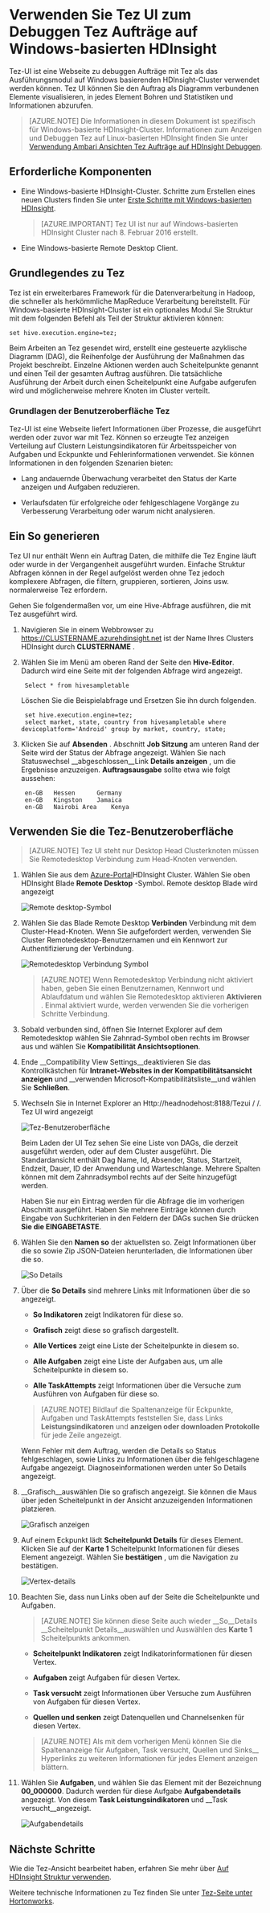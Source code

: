 <properties
pageTitle="Verwenden Sie Tez Benutzeroberfläche mit Windows-basierten HDInsight | Azure"
description="Informationen Sie zum Tez UI Tez Aufträge auf Windows basierenden HDInsight HDInsight Debuggen verwenden."
services="hdinsight"
documentationCenter=""
authors="Blackmist"
manager="jhubbard"
editor="cgronlun"/>

<tags
ms.service="hdinsight"
ms.devlang="na"
ms.topic="article"
ms.tgt_pltfrm="na"
ms.workload="big-data"
ms.date="10/04/2016"
ms.author="larryfr"/>

# <a name="use-the-tez-ui-to-debug-tez-jobs-on-windows-based-hdinsight"></a>Verwenden Sie Tez UI zum Debuggen Tez Aufträge auf Windows-basierten HDInsight

Tez-UI ist eine Webseite zu debuggen Aufträge mit Tez als das Ausführungsmodul auf Windows basierenden HDInsight-Cluster verwendet werden können. Tez UI können Sie den Auftrag als Diagramm verbundenen Elemente visualisieren, in jedes Element Bohren und Statistiken und Informationen abzurufen.

> [AZURE.NOTE] Die Informationen in diesem Dokument ist spezifisch für Windows-basierte HDInsight-Cluster. Informationen zum Anzeigen und Debuggen Tez auf Linux-basierten HDInsight finden Sie unter [Verwendung Ambari Ansichten Tez Aufträge auf HDInsight Debuggen](hdinsight-debug-ambari-tez-view.md).

## <a name="prerequisites"></a>Erforderliche Komponenten

* Eine Windows-basierte HDInsight-Cluster. Schritte zum Erstellen eines neuen Clusters finden Sie unter [Erste Schritte mit Windows-basierten HDInsight](hdinsight-hadoop-tutorial-get-started-windows.md).

    > [AZURE.IMPORTANT] Tez UI ist nur auf Windows-basierten HDInsight Cluster nach 8. Februar 2016 erstellt.

* Eine Windows-basierte Remote Desktop Client.

## <a name="understanding-tez"></a>Grundlegendes zu Tez

Tez ist ein erweiterbares Framework für die Datenverarbeitung in Hadoop, die schneller als herkömmliche MapReduce Verarbeitung bereitstellt. Für Windows-basierte HDInsight-Cluster ist ein optionales Modul Sie Struktur mit dem folgenden Befehl als Teil der Struktur aktivieren können:

    set hive.execution.engine=tez;

Beim Arbeiten an Tez gesendet wird, erstellt eine gesteuerte azyklische Diagramm (DAG), die Reihenfolge der Ausführung der Maßnahmen das Projekt beschreibt. Einzelne Aktionen werden auch Scheitelpunkte genannt und einen Teil der gesamten Auftrag ausführen. Die tatsächliche Ausführung der Arbeit durch einen Scheitelpunkt eine Aufgabe aufgerufen wird und möglicherweise mehrere Knoten im Cluster verteilt.

### <a name="understanding-the-tez-ui"></a>Grundlagen der Benutzeroberfläche Tez

Tez-UI ist eine Webseite liefert Informationen über Prozesse, die ausgeführt werden oder zuvor war mit Tez. Können so erzeugte Tez anzeigen Verteilung auf Clustern Leistungsindikatoren für Arbeitsspeicher von Aufgaben und Eckpunkte und Fehlerinformationen verwendet. Sie können Informationen in den folgenden Szenarien bieten:

* Lang andauernde Überwachung verarbeitet den Status der Karte anzeigen und Aufgaben reduzieren.

* Verlaufsdaten für erfolgreiche oder fehlgeschlagene Vorgänge zu Verbesserung Verarbeitung oder warum nicht analysieren.

## <a name="generate-a-dag"></a>Ein So generieren

Tez UI nur enthält Wenn ein Auftrag Daten, die mithilfe die Tez Engine läuft oder wurde in der Vergangenheit ausgeführt wurden. Einfache Struktur Abfragen können in der Regel aufgelöst werden ohne Tez jedoch komplexere Abfragen, die filtern, gruppieren, sortieren, Joins usw. normalerweise Tez erfordern.

Gehen Sie folgendermaßen vor, um eine Hive-Abfrage ausführen, die mit Tez ausgeführt wird.

1. Navigieren Sie in einem Webbrowser zu https://CLUSTERNAME.azurehdinsight.net ist der Name Ihres Clusters HDInsight durch __CLUSTERNAME__ .

2. Wählen Sie im Menü am oberen Rand der Seite den __Hive-Editor__. Dadurch wird eine Seite mit der folgenden Abfrage wird angezeigt.

        Select * from hivesampletable

    Löschen Sie die Beispielabfrage und Ersetzen Sie ihn durch folgenden.

        set hive.execution.engine=tez;
        select market, state, country from hivesampletable where deviceplatform='Android' group by market, country, state;

3. Klicken Sie auf __Absenden__ . Abschnitt __Job Sitzung__ am unteren Rand der Seite wird der Status der Abfrage angezeigt. Wählen Sie nach Statuswechsel __abgeschlossen__Link __Details anzeigen__ , um die Ergebnisse anzuzeigen. __Auftragsausgabe__ sollte etwa wie folgt aussehen:
        
        en-GB   Hessen      Germany
        en-GB   Kingston    Jamaica
        en-GB   Nairobi Area    Kenya

## <a name="use-the-tez-ui"></a>Verwenden Sie die Tez-Benutzeroberfläche

> [AZURE.NOTE] Tez UI steht nur Desktop Head Clusterknoten müssen Sie Remotedesktop Verbindung zum Head-Knoten verwenden.

1. Wählen Sie aus dem [Azure-Portal](https://portal.azure.com)HDInsight Cluster. Wählen Sie oben HDInsight Blade __Remote Desktop__ -Symbol. Remote desktop Blade wird angezeigt

    ![Remote desktop-Symbol](./media/hdinsight-debug-tez-ui/remotedesktopicon.png)

2. Wählen Sie das Blade Remote Desktop __Verbinden__ Verbindung mit dem Cluster-Head-Knoten. Wenn Sie aufgefordert werden, verwenden Sie Cluster Remotedesktop-Benutzernamen und ein Kennwort zur Authentifizierung der Verbindung.

    ![Remotedesktop Verbindung Symbol](./media/hdinsight-debug-tez-ui/remotedesktopconnect.png)

    > [AZURE.NOTE] Wenn Remotedesktop Verbindung nicht aktiviert haben, geben Sie einen Benutzernamen, Kennwort und Ablaufdatum und wählen Sie Remotedesktop aktivieren __Aktivieren__ . Einmal aktiviert wurde, werden verwenden Sie die vorherigen Schritte Verbindung.

3. Sobald verbunden sind, öffnen Sie Internet Explorer auf dem Remotedesktop wählen Sie Zahnrad-Symbol oben rechts im Browser aus und wählen Sie __Kompatibilität Ansichtsoptionen__.

4. Ende __Compatibility View Settings__deaktivieren Sie das Kontrollkästchen für __Intranet-Websites in der Kompatibilitätsansicht anzeigen__ und __verwenden Microsoft-Kompatibilitätsliste__und wählen Sie __Schließen__.

5. Wechseln Sie in Internet Explorer an Http://headnodehost:8188/Tezui / /. Tez UI wird angezeigt

    ![Tez-Benutzeroberfläche](./media/hdinsight-debug-tez-ui/tezui.png)

    Beim Laden der UI Tez sehen Sie eine Liste von DAGs, die derzeit ausgeführt werden, oder auf dem Cluster ausgeführt. Die Standardansicht enthält Dag Name, Id, Absender, Status, Startzeit, Endzeit, Dauer, ID der Anwendung und Warteschlange. Mehrere Spalten können mit dem Zahnradsymbol rechts auf der Seite hinzugefügt werden.

    Haben Sie nur ein Eintrag werden für die Abfrage die im vorherigen Abschnitt ausgeführt. Haben Sie mehrere Einträge können durch Eingabe von Suchkriterien in den Feldern der DAGs suchen Sie drücken __Sie die EINGABETASTE__.

4. Wählen Sie den __Namen so__ der aktuellsten so. Zeigt Informationen über die so sowie Zip JSON-Dateien herunterladen, die Informationen über die so.

    ![So Details](./media/hdinsight-debug-tez-ui/dagdetails.png)

5. Über die __So Details__ sind mehrere Links mit Informationen über die so angezeigt.

    * __So Indikatoren__ zeigt Indikatoren für diese so.
    
    * __Grafisch__ zeigt diese so grafisch dargestellt.
    
    * __Alle Vertices__ zeigt eine Liste der Scheitelpunkte in diesem so.
    
    * __Alle Aufgaben__ zeigt eine Liste der Aufgaben aus, um alle Scheitelpunkte in diesem so.
    
    * __Alle TaskAttempts__ zeigt Informationen über die Versuche zum Ausführen von Aufgaben für diese so.
    
    > [AZURE.NOTE] Bildlauf die Spaltenanzeige für Eckpunkte, Aufgaben und TaskAttempts feststellen Sie, dass Links __Leistungsindikatoren__ und __anzeigen oder downloaden Protokolle__ für jede Zeile angezeigt.

    Wenn Fehler mit dem Auftrag, werden die Details so Status fehlgeschlagen, sowie Links zu Informationen über die fehlgeschlagene Aufgabe angezeigt. Diagnoseinformationen werden unter So Details angezeigt.

7. __Grafisch__auswählen Die so grafisch angezeigt. Sie können die Maus über jeden Scheitelpunkt in der Ansicht anzuzeigenden Informationen platzieren.

    ![Grafisch anzeigen](./media/hdinsight-debug-tez-ui/dagdiagram.png)

8. Auf einem Eckpunkt lädt __Scheitelpunkt Details__ für dieses Element. Klicken Sie auf der __Karte 1__ Scheitelpunkt Informationen für dieses Element angezeigt. Wählen Sie __bestätigen__ , um die Navigation zu bestätigen.

    ![Vertex-details](./media/hdinsight-debug-tez-ui/vertexdetails.png)

9. Beachten Sie, dass nun Links oben auf der Seite die Scheitelpunkte und Aufgaben.

    > [AZURE.NOTE] Sie können diese Seite auch wieder __So__Details __Scheitelpunkt Details__auswählen und Auswählen des __Karte 1__ Scheitelpunkts ankommen.

    * __Scheitelpunkt Indikatoren__ zeigt Indikatorinformationen für diesen Vertex.
    
    * __Aufgaben__ zeigt Aufgaben für diesen Vertex.
    
    * __Task versucht__ zeigt Informationen über Versuche zum Ausführen von Aufgaben für diesen Vertex.
    
    * __Quellen und senken__ zeigt Datenquellen und Channelsenken für diesen Vertex.

    > [AZURE.NOTE] Als mit dem vorherigen Menü können Sie die Spaltenanzeige für Aufgaben, Task versucht, Quellen und Sinks__ Hyperlinks zu weiteren Informationen für jedes Element anzeigen blättern.

10. Wählen Sie __Aufgaben__, und wählen Sie das Element mit der Bezeichnung __00_000000__. Dadurch werden für diese Aufgabe __Aufgabendetails__ angezeigt. Von diesem __Task Leistungsindikatoren__ und __Task versucht__angezeigt.

    ![Aufgabendetails](./media/hdinsight-debug-tez-ui/taskdetails.png)

## <a name="next-steps"></a>Nächste Schritte

Wie die Tez-Ansicht bearbeitet haben, erfahren Sie mehr über [Auf HDInsight Struktur verwenden](hdinsight-use-hive.md).

Weitere technische Informationen zu Tez finden Sie unter [Tez-Seite unter Hortonworks](http://hortonworks.com/hadoop/tez/).
